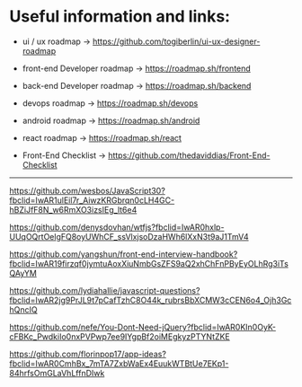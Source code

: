# Useful information and links:



- ui / ux roadmap
-> https://github.com/togiberlin/ui-ux-designer-roadmap



- front-end Developer roadmap
-> https://roadmap.sh/frontend



- back-end Developer roadmap
-> https://roadmap.sh/backend



- devops roadmap
-> https://roadmap.sh/devops



- android roadmap
-> https://roadmap.sh/android



- react roadmap
-> https://roadmap.sh/react



- Front-End Checklist 
-> https://github.com/thedaviddias/Front-End-Checklist


------------------------------------------------
https://github.com/wesbos/JavaScript30?fbclid=IwAR1ulEil7r_AiwzKRGbrqn0cLH4GC-hBZiJfF8N_w6RmXO3izsIEg_lt6e4



https://github.com/denysdovhan/wtfjs?fbclid=IwAR0hxlp-UUqOQrtOelgFQ8oyUWhCF_ssVlxjsoDzaHWh6lXxN3t9aJ1TmV4



https://github.com/yangshun/front-end-interview-handbook?fbclid=IwAR19firzqf0jymtuAoxXiuNmbGsZFS9aQ2xhChFnPByEyOLhRg3iTsQAyYM



https://github.com/lydiahallie/javascript-questions?fbclid=IwAR2jg9PrJL9t7pCafTzhC8O44k_rubrsBbXCMW3cCEN6o4_Ojh3GchQncIQ



https://github.com/nefe/You-Dont-Need-jQuery?fbclid=IwAR0KIn0OyK-cFBKc_PwdkiIo0nxPVPwp7ee9IYgpBf2oiMEgkyzPTYNtZKE



https://github.com/florinpop17/app-ideas?fbclid=IwAR0CmhBx_7mTA7ZxbWaEx4EuukWTBtUe7EKp1-84hrfsOmGLaVhLffnDIwk


